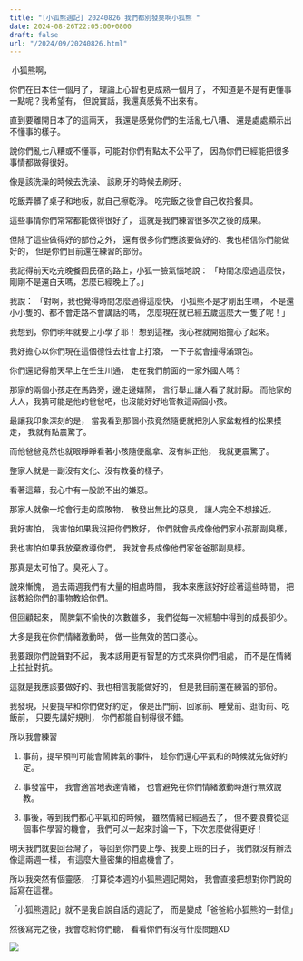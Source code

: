 ```yaml
---
title: "[小狐熊週記] 20240826 我們都別發臭啊小狐熊 "
date: 2024-08-26T22:05:00+0800
draft: false
url: "/2024/09/20240826.html"
---
```


 小狐熊啊，

你們在日本住一個月了，
理論上心智也更成熟一個月了，
不知道是不是有更懂事一點呢？我希望有，
但說實話，我還真感覺不出來有。

直到要離開日本了的這兩天，
我還是感覺你們的生活亂七八糟、
還是處處顯示出不懂事的樣子。

說你們亂七八糟或不懂事，可能對你們有點太不公平了，
因為你們已經能把很多事情都做得很好。

像是該洗澡的時候去洗澡、
該刷牙的時候去刷牙。

吃飯弄髒了桌子和地板，就自己擦乾淨。
吃完飯之後會自己收拾餐具。

這些事情你們常常都能做得很好了，
這就是我們練習很多次之後的成果。

但除了這些做得好的部份之外，
還有很多你們應該要做好的、我也相信你們能做好的，
但是你們目前還在練習的部份。

我記得前天吃完晚餐回民宿的路上，小狐一臉氣惱地說：
「時間怎麼過這麼快，剛剛不是還白天嗎，怎麼已經晚上了。」

我說：
「對啊，我也覺得時間怎麼過得這麼快，
小狐熊不是才剛出生嗎，
不是還小小隻的、都不會走路不會講話的嗎，
怎麼現在就已經五歲這麼大一隻了呢！」

我想到，你們明年就要上小學了耶！
想到這裡，我心裡就開始擔心了起來。

我好擔心以你們現在這個德性去社會上打滾，
一下子就會撞得滿頭包。

你們還記得前天早上在壬生川通，
走在我們前面的一家外國人嗎？

那家的兩個小孩走在馬路旁，邊走邊嬉鬧，
言行舉止讓人看了就討厭。
而他家的大人，我猜可能是他的爸爸吧，也沒能好好地管教這兩個小孩。

最讓我印象深刻的是，
當我看到那個小孩竟然隨便就把別人家盆栽裡的松果摸走，
我就有點震驚了。

而他爸爸竟然也就眼睜睜看著小孩隨便亂拿、沒有糾正他，
我就更震驚了。

整家人就是一副沒有文化、沒有教養的樣子。

看著這幕，我心中有一股說不出的嫌惡。

那家人就像一坨會行走的腐敗物，
散發出無比的惡臭，
讓人完全不想接近。

我好害怕，
我害怕如果我沒把你們教好，
你們就會長成像他們家小孩那副臭樣，

我也害怕如果我放棄教導你們，
我就會長成像他們家爸爸那副臭樣。

那真是太可怕了。臭死人了。

說來慚愧，
過去兩週我們有大量的相處時間，
我本來應該好好趁著這些時間，
把該教給你們的事物教給你們。

但回顧起來，
鬧脾氣不愉快的次數雖多，
我們從每一次經驗中得到的成長卻少。

大多是我在你們情緒激動時，
做一些無效的苦口婆心。

我要跟你們說聲對不起，
我本該用更有智慧的方式來與你們相處，
而不是在情緒上拉扯對抗。

這就是我應該要做好的、我也相信我能做好的，
但是我目前還在練習的部份。

我發現，只要提早和你們做好約定，
像是出門前、回家前、睡覺前、逛街前、吃飯前，
只要先講好規則，
你們都能自制得很不錯。

所以我會練習
1. 事前，提早預判可能會鬧脾氣的事件，
趁你們還心平氣和的時候就先做好約定。

2. 事發當中，
我會適當地表達情緒，
也會避免在你們情緒激動時進行無效說教。

3. 事後，等到我們都心平氣和的時候，
雖然情緒已經過去了，
但不要浪費從這個事件學習的機會，
我們可以一起來討論一下，下次怎麼做得更好！


明天我們就要回台灣了，
等回到你們要上學、我要上班的日子，
我們就沒有辦法像這兩週一樣，
有這麼大量密集的相處機會了。

所以我突然有個靈感，
打算從本週的小狐熊週記開始，
我會直接把想對你們說的話寫在這裡。

「小狐熊週記」就不是我自說自話的週記了，
而是變成「爸爸給小狐熊的一封信」

然後寫完之後，我會唸給你們聽，
看看你們有沒有什麼問題XD






![]($https://blogger.googleusercontent.com/img/a/AVvXsEj7F9p27wu6wWoXvFiy8lLtnpKmwELng6ECChnMkaF3ZAc9oJkTaxPd_hTjH5DzZl2RtJwloM1Fo3-fHXB6iHkIdm6dVeP5c3BGbr4TtuJkjoyvv8Zj_Aa-2NEyKCeLvVPf4cDnXd8pUW0G9XgG9Pi0oBE0X6nHVEg5LQCi-MROvnf9VTAQxPSjXFaxqSc)




